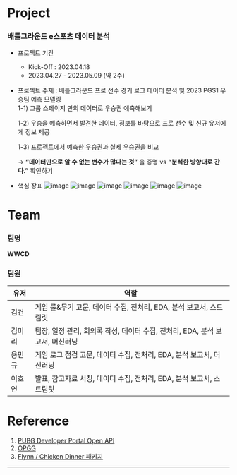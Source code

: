# Project
### 배틀그라운드 e스포츠 데이터 분석
* 프로젝트 기간
  * Kick-Off : 2023.04.18
  * 2023.04.27 - 2023.05.09 (약 2주)
    
* 프로젝트 주제 : 배틀그라운드 프로 선수 경기 로그 데이터 분석 및 2023 PGS1 우승팀 예측 모델링  
  1-1) 그룹 스테이지 만의 데이터로 우승권 예측해보기  
  
  1-2) 우승을 예측하면서 발견한 데이터, 정보를 바탕으로 프로 선수 및 신규 유저에게 정보 제공  
  
  1-3) 프로젝트에서 예측한 우승권과 실제 우승권을 비교  
  
    →  **“데이터만으로 알 수 없는 변수가 많다는 것”** 을 증명 vs **“분석한 방향대로 간다.”** 확인하기
  
* 핵심 장표
  ![image](https://github.com/AIS8-WWCD/final_project/assets/124236172/5215c40f-33d6-41b2-b839-cba2e0febcdc)
  ![image](https://github.com/AIS8-WWCD/final_project/assets/124236172/f96b1bc8-4bc1-4733-bf78-302c16ed9979)
  ![image](https://github.com/AIS8-WWCD/final_project/assets/124236172/d177b8e5-ccb2-4323-b273-d101e7944a29)
  ![image](https://github.com/AIS8-WWCD/final_project/assets/124236172/020f8504-1ff7-4749-9204-5d166a3d3802)
  ![image](https://github.com/AIS8-WWCD/final_project/assets/124236172/92da9251-6ce5-4deb-8cfc-b181ee201ee2)
  ![image](https://github.com/AIS8-WWCD/final_project/assets/124236172/23080151-0dff-4b04-b871-06d708f3c3f1)

# Team
### 팀명
**WWCD**
### 팀원 
| 유저 | 역할 |
| --- | --- |
| 김건 | 게임 룰&무기 고문, 데이터 수집, 전처리, EDA, 분석 보고서, 스트림릿 |
| 김미리 | 팀장, 일정 관리, 회의록 작성, 데이터 수집, 전처리, EDA, 분석 보고서, 머신러닝 |
| 용민규 | 게임 로그 점검 고문, 데이터 수집, 전처리, EDA, 분석 보고서, 머신러닝 |
| 이호연 | 발표, 참고자료 서칭, 데이터 수집, 전처리, EDA, 분석 보고서, 스트림릿 |

# Reference
1. [PUBG Developer Portal Open API](https://developer.pubg.com/)
2. [OPGG](https://pubg.op.gg/)
3. [Flynn / Chicken Dinner 패키지 ](https://chicken-dinner.readthedocs.io/en/latest/index.html)
---
